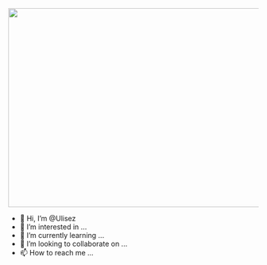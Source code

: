 <div id="header" align="center">
  <img src="https://github.com/Ulisez/Ulisez/blob/profile/profile.svg" width="800" height="400" />
</div>

- 👋 Hi, I’m @Ulisez
- 👀 I’m interested in ...
- 🌱 I’m currently learning ...
- 💞️ I’m looking to collaborate on ...
- 📫 How to reach me ...

<!---
Ulisez/Ulisez is a ✨ special ✨ repository because its `README.md` (this file) appears on your GitHub profile.
You can click the Preview link to take a look at your changes.
--->

